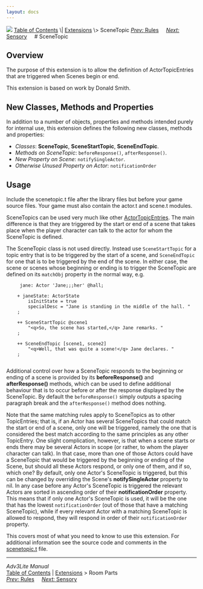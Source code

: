 ```yaml
---
layout: docs
---
```



<img src="../../docs/manual/topbar.jpg" data-border="0" />
<a href="../../docs/manual/toc.html" class="nav">Table of Contents</a> \|
<a href="../../docs/manual/extensions.html" class="nav">Extensions</a> \>
SceneTopic  
<span class="navnp"><a href="rules.html" class="nav"><em>Prev:</em> Rules</a>
    <a href="sensory.html" class="nav"><em>Next:</em> Sensory</a>    
</span>
# SceneTopic

## Overview

The purpose of this extension is to allow the definition of
ActorTopicEntries that are triggered when Scenes begin or end.

This extension is based on work by Donald Smith.

  
<span id="classes"></span>

## New Classes, Methods and Properties

In addition to a number of objects, properties and methods intended
purely for internal use, this extension defines the following new
classes, methods and properties:

- *Classes*: **SceneTopic**, **SceneStartTopic**, **SceneEndTopic**.
- *Methods on SceneTopic*: `beforeResponse()`,
  `afterResponse()`.
- *New Property on Scene*: `notifySingleActor`.
- *Otherwise Unused Property on Actor*:
  `notificationOrder`

  
<span id="usage"></span>

## Usage

Include the scenetopic.t file after the library files but before your
game source files. Your game must also contain the actor.t and scene.t
modules.

SceneTopics can be used very much like other
[ActorTopicEntries](../../docs/manual/actortopicentry.html). The main
difference is that they are triggered by the start or end of a scene
that takes place when the player character can talk to the actor for
whom the SceneTopic is defined.

The SceneTopic class is not used directly. Instead use
`SceneStartTopic` for a topic entry that is to
be triggered by the start of a scene, and
`SceneEndTopic` for one that is to be triggered
by the end of the scene. In either case, the scene or scenes whose
beginning or ending is to trigger the SceneTopic are defined on its
`matchObj` property in the normal way, e.g.

```
     jane: Actor 'Jane;;;her' @hall;

    + janeState: ActorState
        isInitState = true
        specialDesc = "Jane is standing in the middle of the hall. "
    ;

    ++ SceneStartTopic @scene1
        "<q>So, the scene has started,</q> Jane remarks. "
    ;
     
    ++ SceneEndTopic [scene1, scene2]
        "<q>Well, that was quite a scene!</q> Jane declares. "
    ; 
     
```

<span id="before"></span>

Additional control over how a SceneTopic responds to the beginning or
ending of a scene is provided by its **beforeResponse()** and
**afterResponse()** methods, which can be used to define additional
behaviour that is to occur before or after the response displayed by the
SceneTopic. By default the `beforeResponse()`
simply outputs a spacing paragraph break and the
`afterResponse()` method does nothing.

Note that the same matching rules apply to SceneTopics as to other
TopicEntries; that is, if an Actor has several SceneTopics that could
match the start or end of a scene, only one will be triggered, namely
the one that is considered the best match according to the same
principles as any other TopicEntry. One slight complication, however, is
that when a scene starts or ends there may be several Actors in scope
(or rather, to whom the player character can talk). In that case, more
than one of those Actors could have a SceneTopic that would be triggered
by the beginning or ending of the Scene, but should all these Actors
respond, or only one of them, and if so, which one? By default, only one
Actor's SceneTopic is triggered, but this can be changed by overriding
the Scene's **notifySingleActor** property to nil. In any case before
any Actor's SceneTopic is triggered the relevant Actors are sorted in
ascending order of their **notificationOrder** property. This means that
if only one Actor's SceneTopic is used, it will be the one that has the
lowest `notificationOrder` (out of those that
have a matching SceneTopic), while if every relevant Actor with a
matching SceneTopic is allowed to respond, they will respond in order of
their `notificationOrder` property.

  

This covers most of what you need to know to use this extension. For
additional information see the source code and comments in the
[scenetopic.t](../scenetopic.t) file.



------------------------------------------------------------------------



*Adv3Lite Manual*  
<a href="../../docs/manual/toc.html" class="nav">Table of Contents</a> \|
<a href="../../docs/manual/extensions.html" class="nav">Extensions</a> \>
Room Parts  
<span class="navnp"><a href="rules.html" class="nav"><em>Prev:</em> Rules</a>
    <a href="sensory.html" class="nav"><em>Next:</em> Sensory</a>    
</span>



